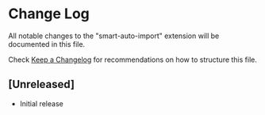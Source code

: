 # Change Log

All notable changes to the "smart-auto-import" extension will be documented in this file.

Check [Keep a Changelog](http://keepachangelog.com/) for recommendations on how to structure this file.

## [Unreleased]

- Initial release